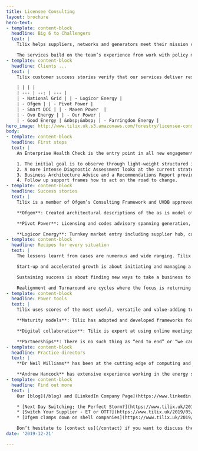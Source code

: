 ```yaml
---
title: Licensee Consulting
layout: brochure
hero-text:
- template: content-block
  headline: Big 6 to Challengers
  text: |
    Tilix helps suppliers, networks and generators meet their mission critical regulatory requirements. Here our knowledge and experience in the energy industry licenses, codes, processes, customs and practices are in high demand.

    The services build on the team’s experience from work with policy makers, regulators, “Big Six” and challengers
- template: content-block
  headline: Clients ...
  text: |
    Tilix customer success stories verify that our services deliver results and are value for money. References are available from:

    | | | |
    | --- | --: | --- |
    | - National Grid | | - Logicor Energy |
    | - Ofgem | | - Pivot Power |
    | - Smart DCC | | - Maxen Power  |
    | - Ovo Energy | | - Our Power |
    | - Good Energy | &nbsp;&nbsp; | - Farringdon Energy |
hero_image: http://www.tilix.uk.s3.amazonaws.com/forestry/licensee-consulting.svg
body:
- template: content-block
  headline: First steps
  text: |
    An Enterprise Health Check is the entry point in all new engagements. This four step work package can be applied to a single process (e.g. customer acquisition, meter exchange) or function (e.g. customer service, billing, IT). However, most impact is achieved when the whole enterprise is in scope.

    1. The initial goal is to observe through light-weight structured interviews and desk research.
    2. A more intense Diagnostic Assessment looks at the current strategic and tactical state.
    3. Business Architecture Advice and a Recommendations Report provides options to decide on.
    4. Follow up support frames how to act on the road to change.
- template: content-block
  headline: Success stories
  text: |
    Tilix is a member of Ofgem’s Consulting Framework and UVDB approved by Achilles. The following give a flavour of the depth and breadth of experience available from Tilix. More case studies are available on request.

    **Ofgem**: Created architectural descriptions of the as is model of switching in gas and electricity to support the start up of the Faster & More Reliable Switching Programme.

    **Pivot Power**: Licensing and codes advisory spanning generation, distribution and supply of electricity.

    **Logicor Energy**: Turnkey market entry including supplier hub, call centre, digital channels, wholesale, networks and innovation.
- template: content-block
  headline: Recipes for every situation
  text: |
    The lessons learnt from cases are numerous and wide ranging. Tilix understands that there is no one size fits all solution. We know when to use different tools and how to adapt to the different cycles:

    Start-up and accelerated growth is about initiating and managing a rapidly growing business. Assembling capabilities and optimising performance are the key points of focus.

    Sustaining success is about finding new ways to take a business to the next level and ensuring complacency does not take root.

    Realignment and Turnaround are cycles where the focus is returning a business to a sustainable state. Sometimes it is not obvious change is necessary. Sometimes there is an obvious crisis.
- template: content-block
  headline: Power tools
  text: |
    Tilix uses scores of the most useful, versatile and value-adding tools used by management consultants the world-over. Three favourites consistently deliver a huge impact and long-lasting business value:

    **Maturity models**: Tilix has adopted and developed frameworks for continuous improvement. These qualitatively assess people/culture, processes, organisational structures and technology across a number of business disciplines.

    **Digital collaboration**: Tilix is expert at using online meetings, team chat-rooms, co-authoring documents and shared spreadsheets to connect networks of participants and to get stuff done.

    **Partnerships**: There is no such thing as “end to end” or “we can do it all”. Tilix works as a partnership broker to help our clients meet their licensable obligations and grow.
- template: content-block
  headline: Practice directors
  text: |
    **Dr Neil Williams** has been at the cutting edge of computing and electrical engineering for over 30 years. He has recently worked on assignments with Ovo Energy, Good Energy, National Grid, Smart DCC, Shell etc. His technical expertise and commercial nous are much sought after within the smart energy sector.

    **Andrew Hancock** has extensive experience working in the energy sector. This spans three decades and the spectrum from big six to challenger suppliers. His resume includes roles with British Energy, EDF, Axpo and Logicor Energy.
- template: content-block
  headline: Find out more
  text: |
    Our [blog](/blog) and [LinkedIn Company Page](https://www.linkedin.com/company/tilix) covers success stories, ideas, opinions and industry news relevant to licensable activities. For example:

    * [Next Day Switching; the Perfect Storm?](https://www.tilix.uk/2019/07/04/next-day-switching)
    * [Switch Your Supplier - ET or OTT?](https://www.tilix.uk/2019/05/14/gsop)
    * [Ofgem clamps down on shell companies](https://www.tilix.uk/2019/11/15/ofgem-shell-company-clampdown)

    Don’t hesitate to [contact us](/contact) if you want to discuss the Tilix Licensee Consulting value proposition in more detail. We will be delighted to help you build and maintain licensable activities in your organisation.
date: '2019-12-21'

---
```

